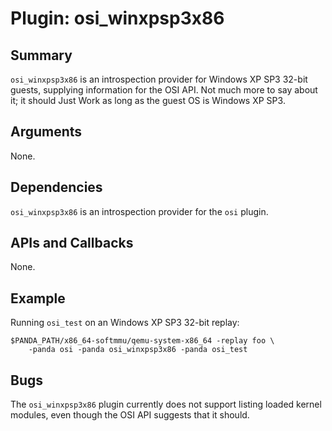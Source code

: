 Plugin: osi_winxpsp3x86
===========

Summary
-------

`osi_winxpsp3x86` is an introspection provider for Windows XP SP3 32-bit guests, supplying information for the OSI API. Not much more to say about it; it should Just Work as long as the guest OS is Windows XP SP3.

Arguments
---------

None.

Dependencies
------------

`osi_winxpsp3x86` is an introspection provider for the `osi` plugin.

APIs and Callbacks
------------------

None.

Example
-------

Running `osi_test` on an Windows XP SP3 32-bit replay:

    $PANDA_PATH/x86_64-softmmu/qemu-system-x86_64 -replay foo \
        -panda osi -panda osi_winxpsp3x86 -panda osi_test

Bugs
----

The `osi_winxpsp3x86` plugin currently does not support listing loaded kernel modules, even though the OSI API suggests that it should.
